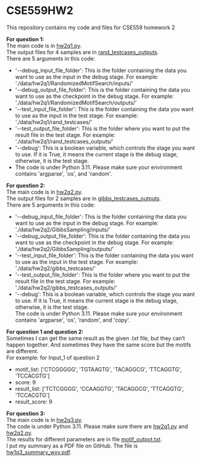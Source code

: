 # CSE559HW2
This repository contains my code and files for CSE559 homework 2  
  

**For question 1:**  
The main code is in [hw2q1.py](cse559code/hw2q1.py).  
The output files for 4 samples are in [rand_testcases_outputs](cse559code/data/hw2q1/rand_testcases_outputs).  
There are 5 arguments in this code:  
* '--debug_input_file_folder': This is the folder containing the data you want to use as the input in the debug stage. For example: './data/hw2q1/RandomizedMotifSearch/inputs/'  
* '--debug_output_file_folder': This is the folder containing the data you want to use as the checkpoint in the debug stage. For example: './data/hw2q1/RandomizedMotifSearch/outputs/'  
* '--test_input_file_folder': This is the folder containing the data you want to use as the input in the test stage. For example: './data/hw2q1/rand_testcases/'  
* '--test_output_file_folder': This is the folder where you want to put the result file in the test stage. For example: './data/hw2q1/rand_testcases_outputs/'  
* '--debug': This is a boolean variable, which controls the stage you want to use. If it is True, it means the current stage is the debug stage, otherwise, it is the test stage.  
* The code is under Python 3.11. Please make sure your environment contains 'argparse', 'os', and 'random'.  
  
  
**For question 2:**  
The main code is in [hw2q2.py](cse559code/hw2q2.py).  
The output files for 2 samples are in [gibbs_testcases_outputs](cse559code/data/hw2q2/gibbs_testcases_outputs).  
There are 5 arguments in this code:  
* '--debug_input_file_folder': This is the folder containing the data you want to use as the input in the debug stage. For example: './data/hw2q2/GibbsSampling/inputs/'  
* '--debug_output_file_folder': This is the folder containing the data you want to use as the checkpoint in the debug stage. For example: './data/hw2q2/GibbsSampling/outputs/'  
* '--test_input_file_folder': This is the folder containing the data you want to use as the input in the test stage. For example: './data/hw2q2/gibbs_testcases/'  
* '--test_output_file_folder': This is the folder where you want to put the result file in the test stage. For example: './data/hw2q2/gibbs_testcases_outputs/'  
* '--debug': This is a boolean variable, which controls the stage you want to use. If it is True, it means the current stage is the debug stage, otherwise, it is the test stage.  
The code is under Python 3.11. Please make sure your environment contains 'argparse', 'os', 'random', and 'copy'.  
  
  
**For question 1 and question 2:**  
Sometimes I can get the same result as the given .txt file, but they can’t happen together. And sometimes they have the same score but the motifs are different.  
For example: for Input_1 of question 2  
  - motif_list:  ['CTCGGGGG', 'TGTAAGTG', 'TACAGGCG', 'TTCAGGTG', 'TCCACGTG']  
  - score:  9  
  - result_list:  ['TCTCGGGG', 'CCAAGGTG', 'TACAGGCG', 'TTCAGGTG', 'TCCACGTG']  
  - result_score:  9  
  
  
**For question 3:**  
The main code is in [hw2q3.py](cse559code/hw2q3.py).  
The code is under Python 3.11. Please make sure there are [hw2q1.py](cse559code/hw2q1.py) and [hw2q2.py](cse559code/hw2q2.py).  
The results for different parameters are in file [motif_outpot.txt](cse559code/data/hw2q3/motif_outpot.txt).  
I put my summary as a PDF file on GitHub. The file is [hw1q3_summary_wxy.pdf](hw1q3_summary_wxy.pdf).  
